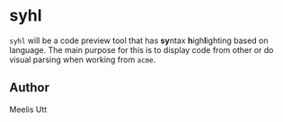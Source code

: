 # syhl

`syhl` will be a code preview tool that has **sy**ntax **h**igh**l**ighting based on language.
The main purpose for this is to display code from other or do visual parsing when working from `acme`.

## Author

Meelis Utt